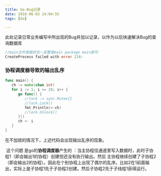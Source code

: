 ```yaml
---
title: Go-Bug记录
date: 2018-06-03 14:04:55
tags: [Go]

---
```




此处记录日常业务编写中所出现的Bug并加以记录，以作为以后快速解决Bug的查询数据库

<!--more-->



```go 
//main文件里面的包一定要是main package main即可
CreateProcess failed with error 216: 

```

### 协程调度器导致的输出乱序

```go
func main() {
   ch := make(chan int)
   for i := 1; i <= 20; i++ {
      go func() {
         //lock := sync.Mutex{}
         //lock.Lock()
         fmt.Println(<-ch)
         //lock.Unlock()
      }()
      ch <- i
   }
}
```

在不加锁的情况下，上述代码会出现输出乱序的现象。

 这个问题 是go的**协程调度器**产生的 ：当主协程往通道里写入数据时，此时子协程1（即会输出1的协程）创建但还没有执行输出。然后 主协程继续创建了子协程2（即会输出2的协程）。因此在个别协程上出现了偶尔的乱序。比如2在1前面输出，实际上是子协程1先于子协程2创建。然后子协程2先于子线程1获得运行。